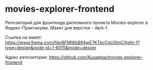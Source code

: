 # movies-explorer-frontend

Репозиторий для фронтенда дипломного проекта Movies-explorer в Яндекс-Практикуме. 
Макет для верстки - dark-1.

Ссылка на макет: https://www.figma.com/file/6FMWkB94wE7KTkcCgUXtnC/light-1?type=design&node-id=1-6015&mode=design 

Адрес репозитория: https://github.com/Kusaetsa/movies-explorer-frontend



